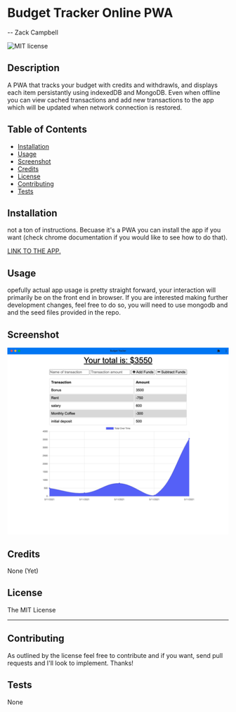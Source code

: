 # Budget Tracker Online PWA
  -- Zack Campbell
  
  ![MIT license](https://img.shields.io/badge/license-MIT-blue)

  ## Description
  A PWA that tracks your budget with credits and withdrawls, and displays each item persistantly using indexedDB and MongoDB. Even when offline you can view cached transactions and add new transactions to the app which will be updated when network connection is restored.
  
  ## Table of Contents 
  - [Installation](#installation)
  - [Usage](#usage)
  - [Screenshot](#screenshot)
  - [Credits](#credits)
  - [License](#license)
  - [Contributing](#contributing)
  - [Tests](#tests)
  
  ## Installation
  not a ton of instructions. Becuase it's a PWA you can install the app if you want (check chrome documentation if you would like to see how to do that).

  [LINK TO THE APP.](https://evening-eyrie-91137.herokuapp.com/)
  ## Usage
  opefully actual app usage is pretty straight forward, your interaction will primarily be on the front end in browser. If you are interested making further development changes, feel free to do so, you will need to use mongodb and and the seed files provided in the repo.

  ## Screenshot
  ![screenshot](images/READMEscreenshot.png)
  ## Credits
  None (Yet)
  ## License
 The MIT License

  ---
  
  ## Contributing
  As outlined by the license feel free to contribute and if you want, send pull requests and I'll look to implement. Thanks!
  ## Tests
  None